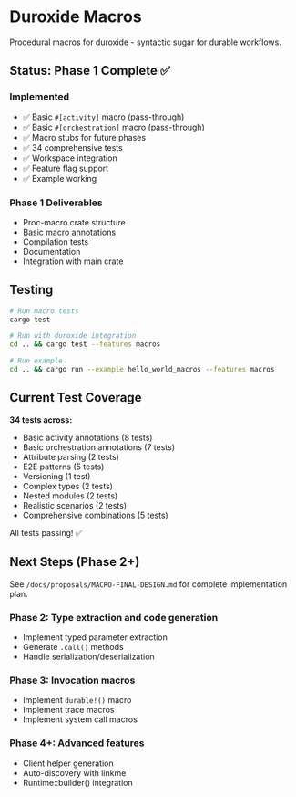 # Duroxide Macros

Procedural macros for duroxide - syntactic sugar for durable workflows.

## Status: Phase 1 Complete ✅

### Implemented
- ✅ Basic `#[activity]` macro (pass-through)
- ✅ Basic `#[orchestration]` macro (pass-through)
- ✅ Macro stubs for future phases
- ✅ 34 comprehensive tests
- ✅ Workspace integration
- ✅ Feature flag support
- ✅ Example working

### Phase 1 Deliverables
- Proc-macro crate structure
- Basic macro annotations
- Compilation tests
- Documentation
- Integration with main crate

## Testing

```bash
# Run macro tests
cargo test

# Run with duroxide integration
cd .. && cargo test --features macros

# Run example
cd .. && cargo run --example hello_world_macros --features macros
```

## Current Test Coverage

**34 tests across:**
- Basic activity annotations (8 tests)
- Basic orchestration annotations (7 tests)
- Attribute parsing (2 tests)
- E2E patterns (5 tests)
- Versioning (1 test)
- Complex types (2 tests)
- Nested modules (2 tests)
- Realistic scenarios (2 tests)
- Comprehensive combinations (5 tests)

All tests passing! ✅

## Next Steps (Phase 2+)

See `/docs/proposals/MACRO-FINAL-DESIGN.md` for complete implementation plan.

### Phase 2: Type extraction and code generation
- Implement typed parameter extraction
- Generate `.call()` methods
- Handle serialization/deserialization

### Phase 3: Invocation macros
- Implement `durable!()` macro
- Implement trace macros
- Implement system call macros

### Phase 4+: Advanced features
- Client helper generation
- Auto-discovery with linkme
- Runtime::builder() integration

